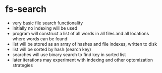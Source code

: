# fs-search
- very basic file search functionality
- initially no indexing will be used
- program will construct a list of all words in all files and all locations where words can be found
- list will be stored as an array of hashes and file indexes, written to disk
- list will be sorted by hash (search key)
- searches will use binary search to find key in sorted list
- later iterations may experiment with indexing and other optomization strategies

